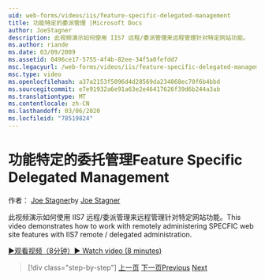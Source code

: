 ```yaml
---
uid: web-forms/videos/iis/feature-specific-delegated-management
title: 功能特定的委派管理 |Microsoft Docs
author: JoeStagner
description: 此视频演示如何使用 IIS7 远程/委派管理来远程管理针对特定网站功能。
ms.author: riande
ms.date: 03/09/2009
ms.assetid: 0496ce17-5755-4f4b-82ee-34f5a0fefdd7
msc.legacyurl: /web-forms/videos/iis/feature-specific-delegated-management
msc.type: video
ms.openlocfilehash: a37a2153f5096d4d28569da234868ec70f6b4bbd
ms.sourcegitcommit: e7e91932a6e91a63e2e46417626f39d6b244a3ab
ms.translationtype: MT
ms.contentlocale: zh-CN
ms.lasthandoff: 03/06/2020
ms.locfileid: "78519824"
---
```

# <a name="feature-specific-delegated-management"></a><span data-ttu-id="20e78-103">功能特定的委托管理</span><span class="sxs-lookup"><span data-stu-id="20e78-103">Feature Specific Delegated Management</span></span>

<span data-ttu-id="20e78-104">作者： [Joe Stagner](https://github.com/JoeStagner)</span><span class="sxs-lookup"><span data-stu-id="20e78-104">by [Joe Stagner](https://github.com/JoeStagner)</span></span>

<span data-ttu-id="20e78-105">此视频演示如何使用 IIS7 远程/委派管理来远程管理针对特定网站功能。</span><span class="sxs-lookup"><span data-stu-id="20e78-105">This video demonstrates how to work with remotely administering SPECFIC web site features with IIS7 remote / delegated administration.</span></span>

[<span data-ttu-id="20e78-106">&#9654;观看视频（8分钟）</span><span class="sxs-lookup"><span data-stu-id="20e78-106">&#9654; Watch video (8 minutes)</span></span>](https://channel9.msdn.com/Blogs/ASP-NET-Site-Videos/feature-specific-delegated-management)

> [!div class="step-by-step"]
> <span data-ttu-id="20e78-107">[上一页](working-with-iis7-deligated-admin.md)
> [下一页](troubleshooting-production-aspnet-apps.md)</span><span class="sxs-lookup"><span data-stu-id="20e78-107">[Previous](working-with-iis7-deligated-admin.md)
[Next](troubleshooting-production-aspnet-apps.md)</span></span>
